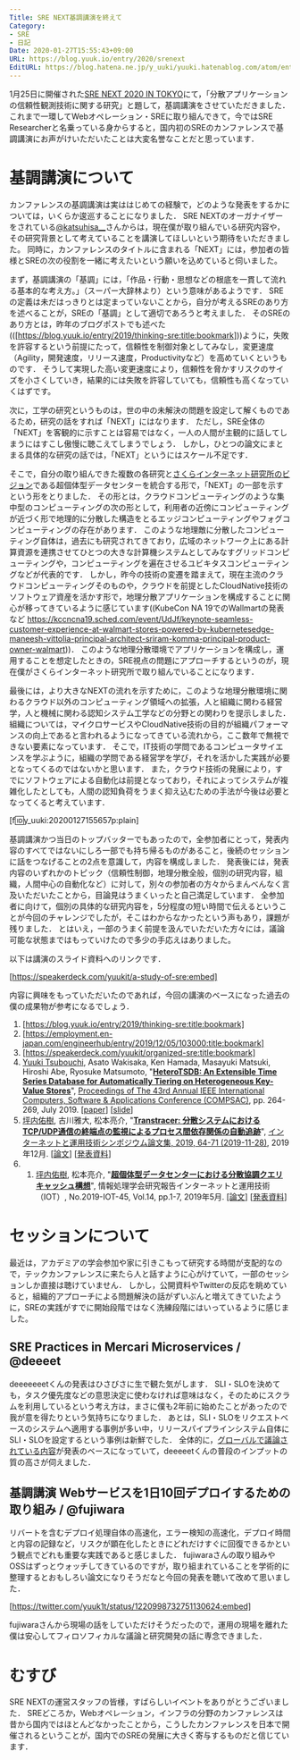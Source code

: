 ```yaml
---
Title: SRE NEXT基調講演を終えて
Category:
- SRE
- 日記
Date: 2020-01-27T15:55:43+09:00
URL: https://blog.yuuk.io/entry/2020/srenext
EditURL: https://blog.hatena.ne.jp/y_uuki/yuuki.hatenablog.com/atom/entry/26006613503275750
---
```


1月25日に開催された[SRE NEXT 2020 IN TOKYO](https://sre-next.dev/)にて，「分散アプリケーションの信頼性観測技術に関する研究」と題して，基調講演をさせていただきました．
これまで一環してWebオペレーション・SREに取り組んできて，今ではSRE Researcherと名乗っている身からすると，国内初のSREのカンファレンスで基調講演にお声がけいただいたことは大変名誉なことだと思っています．

# 基調講演について

カンファレンスの基調講演は実ははじめての経験で，どのような発表をするかについては，いくらか逡巡することになりました．
SRE NEXTのオーガナイザーをされている[@katsuhisa__](https://twitter.com/katsuhisa__)さんからは，現在僕が取り組んでいる研究内容や，その研究背景として考えていることを講演してほしいという期待をいただきました。
同時に，カンファレンスのタイトルに含まれる「NEXT」には，参加者の皆様とSREの次の役割を一緒に考えたいという願いを込めていると伺いました。

まず，基調講演の「基調」には，「作品・行動・思想などの根底を一貫して流れる基本的な考え方。」（スーパー大辞林より）という意味があるようです．
SREの定義は未だはっきりとは定まっていないことから，自分が考えるSREのあり方を述べることが，SREの「基調」として適切であろうと考えました．
そのSREのあり方とは，昨年のブログポストでも述べた(([https://blog.yuuk.io/entry/2019/thinking-sre:title:bookmark]))ように，失敗を許容するという前提にたって，信頼性を制御対象としてみなし，変更速度（Agility，開発速度，リリース速度，Productivityなど）を高めていくというものです．
そうして実現した高い変更速度により，信頼性を脅かすリスクのサイズを小さくしていき，結果的には失敗を許容していても，信頼性も高くなっていくはずです。

次に，工学の研究というものは，世の中の未解決の問題を設定して解くものであるため，研究の話をすれば「NEXT」にはなります．
ただし，SRE全体の「NEXT」を客観的に示すことは容易ではなく，一人の人間が主観的に話してしまうにはすこし傲慢に聴こえてしまうでしょう．
しかし，ひとつの論文にまとまる具体的な研究の話では，「NEXT」というにはスケール不足です．

そこで，自分の取り組んできた複数の各研究と[さくらインターネット研究所のビジョン](https://research.sakura.ad.jp/2019/02/22/concept-vision-2019/)である超個体型データセンターを統合する形で，「NEXT」の一部を示すという形をとりました．
その形とは，クラウドコンピューティングのような集中型のコンピューティングの次の形として，利用者の近傍にコンピューティングが近づく形で地理的に分散した構造をとるエッジコンピューティングやフォグコンピューティングの存在があります．
このような地理敵に分散したコンピューティング自体は，過去にも研究されてきており，広域のネットワーク上にある計算資源を連携させてひとつの大きな計算機システムとしてみなすグリッドコンピューティングや，コンピューティングを遍在させるユビキタスコンピューティングなどが代表的です．
しかし，昨今の技術の変遷を踏まえて，現在主流のクラウドコンピューティングそのものや，クラウドを前提としたCloudNative技術のソフトウェア資産を活かす形で，地理分散アプリケーションを構成することに関心が移ってきているように感じています((KubeCon NA 19でのWallmartの発表など https://kccncna19.sched.com/event/UdJf/keynote-seamless-customer-experience-at-walmart-stores-powered-by-kubernetesedge-maneesh-vittolia-principal-architect-sriram-komma-principal-product-owner-walmart))．
このような地理分散環境でアプリケーションを構成し，運用することを想定したときの，SRE視点の問題にアプローチするというのが，現在僕がさくらインターネット研究所で取り組んでいることになります．

最後には，より大きなNEXTの流れを示すために，このような地理分散環境に関わるクラウド以外のコンピューティング領域への拡張，人と組織に関わる経営学，人と機械に関わる認知システム工学などの分野との関わりを提示しました．
組織については，マイクロサービスやCloudNative技術の目的が組織パフォーマンスの向上であると言われるようになってきている流れから，ここ数年で無視できない要素になっています．
そこで，IT技術の学問であるコンピュータサイエンスを学ぶように，組織の学問である経営学を学び，それを活かした実践が必要となってくるのではないかと思います．
また，クラウド技術の発展により，すでにソフトウェアによる自動化は前提となっており，それによってシステムが複雑化したとしても，人間の認知負荷をうまく抑え込むための手法が今後は必要となってくると考えています．

[f:id:y_uuki:20200127155657p:plain]

基調講演かつ当日のトップバッターでもあったので，全参加者にとって，発表内容のすべてではないにしろ一部でも持ち帰るものがあること，後続のセッションに話をつなげることの2点を意識して，内容を構成しました．
発表後には，発表内容のいずれかのトピック（信頼性制御，地理分散全般，個別の研究内容，組織，人間中心の自動化など）に対して，別々の参加者の方々からまんべんなく言及いただいたことから，目論見はうまくいったと自己満足しています．
全参加者に向けて，個別の具体的な研究内容を，5分程度の短い時間で伝えるということが今回のチャレンジでしたが，そこはわからなかったという声もあり，課題が残りました．
とはいえ，一部のうまく前提を汲んでいただいた方々には，議論可能な状態まではもっていけたので多少の手応えはありました。

以下は講演のスライド資料へのリンクです．

[https://speakerdeck.com/yuukit/a-study-of-sre:embed]

内容に興味をもっていただいたのであれば，今回の講演のベースになった過去の僕の成果物が参考になるでしょう．

1. [https://blog.yuuk.io/entry/2019/thinking-sre:title:bookmark]
1. [https://employment.en-japan.com/engineerhub/entry/2019/12/05/103000:title:bookmark]
1. [https://speakerdeck.com/yuukit/organized-sre:title:bookmark]
1. <u>Yuuki Tsubouchi</u>, Asato Wakisaka, Ken Hamada, Masayuki Matsuki, Hiroshi Abe, Ryosuke Matsumoto, "**[HeteroTSDB: An Extensible Time Series Database for Automatically Tiering on Heterogeneous Key-Value Stores](https://ieeexplore.ieee.org/abstract/document/8754289)**", [Proceedings of The 43rd Annual IEEE International Computers, Software & Applications Conference (COMPSAC)](https://ieeecompsac.computer.org/2019/), pp. 264-269, July 2019. [[paper](https://yuuk.io/papers/heterotsdb_compsac2019.pdf)] [[slide](https://speakerdeck.com/yuukit/heterotsdb-an-extensible-time-series-database-for-automatically-tiering-on-heterogeneous-key-value-stores)]
1. <u>坪内佑樹</u>, 古川雅大, 松本亮介, "**[Transtracer: 分散システムにおけるTCP/UDP通信の終端点の監視によるプロセス間依存関係の自動追跡](http://id.nii.ac.jp/1001/00200765/)**", [インターネットと運用技術シンポジウム論文集, 2019, 64-71 (2019-11-28)](https://www.iot.ipsj.or.jp/symposium/2019-program/), 2019年12月. [[論文](https://yuuk.io/papers/transtracer_iots2019.pdf)] [[発表資料](https://speakerdeck.com/yuukit/udptong-xin-falsezhong-duan-dian-falsejian-shi-niyoruhurosesujian-yi-cun-guan-xi-falsezi-dong-zhui-ji-8bc9ca63-0751-40fd-9ad5-2f1ea692b9b0)]
1. 1. <u>坪内佑樹</u>, 松本亮介, "**[超個体型データセンターにおける分散協調クエリキャッシュ構想](http://id.nii.ac.jp/1001/00195697/)**", 情報処理学会研究報告インターネットと運用技術（IOT）, No.2019-IOT-45, Vol.14, pp.1-7, 2019年5月. [[論文]](https://yuuk.io/papers/concept-of-quorumcache_iot45.pdf) [[発表資料](https://speakerdeck.com/yuukit/quorumcache-architecture)]


# セッションについて

最近は，アカデミアの学会参加や家に引きこもって研究する時間が支配的なので，テックカンファレンスに来たら人と話すように心がけていて，一部のセッションしか直接は聴けていません．
しかし，公開資料やTwitterの反応を眺めていると，組織的アプローチによる問題解決の話がずいぶんと増えてきていたように，SREの実践がすでに開始段階ではなく洗練段階にはいっているように感じました。

## SRE Practices in Mercari Microservices / @deeeet

deeeeeeetくんの発表はひさびさに生で観た気がします．
SLI・SLOを決めても，タスク優先度などの意思決定に使わなければ意味はなく，そのためにスクラムを利用しているという考え方は，まさに僕も2年前に始めたことがあったので我が意を得たりという気持ちになりました．
あとは，SLI・SLOをリクエストベースのシステムへ適用する事例が多い中，リリースパイプラインシステム自体にSLI・SLOを設定するという事例は新鮮でした．
全体的に，[グローバルで議論されている内容](https://gist.github.com/tcnksm/cc7ce8d7edc5b31a4710633574664c61)が発表のベースになっていて，deeeeetくんの普段のインプットの質の高さが伺えました．

## 基調講演 Webサービスを1日10回デプロイするための取り組み / @fujiwara

リバートを含むデプロイ処理自体の高速化，エラー検知の高速化，デプロイ時間と内容の記録など，リスクが顕在化したときにどれだけすぐに回復できるかという観点でどれも重要な実践であると感じました．
fujiwaraさんの取り組みやOSSはずっとウォッチしてきているのですが，取り組まれていることを学術的に整理するとおもしろい論文になりそうだなと今回の発表を聴いて改めて思いました．

[https://twitter.com/yuuk1t/status/1220998732751130624:embed]

fujiwaraさんから現場の話をしていただけそうだったので，運用の現場を離れた僕は安心してフィロソフィカルな議論と研究開発の話に専念できました．

# むすび

SRE NEXTの運営スタッフの皆様，すばらしいイベントをありがとうございました．
SREどころか，Webオペレーション，インフラの分野のカンファレンスは昔から国内ではほとんどなかったことから，こうしたカンファレンスを日本で開催されるということが，国内でのSREの発展に大きく寄与するものだと信じています．
